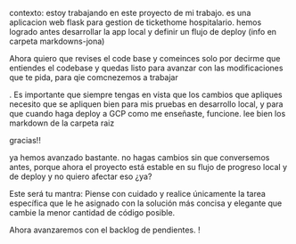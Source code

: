 contexto: estoy trabajando en este proyecto de mi trabajo. es una aplicacion web flask para gestion de tickethome hospitalario.
hemos logrado antes desarrollar la app local y definir un flujo de deploy (info en carpeta markdowns-jona)


Ahora quiero que revises el code base y comeinces solo por decirme que entiendes el codebase y quedas listo para avanzar con las modificaciones que te pida, para qie comcnezemos a trabajar


. Es importante que siempre tengas en vista que los cambios que apliques necesito que se apliquen bien para mis pruebas en desarrollo local, y para que cuando haga deploy a GCP como me enseñaste, funcione. lee bien los markdown de la carpeta raiz


gracias!!


ya hemos avanzado bastante. no hagas cambios sin que conversemos antes, porque ahora el proyecto está estable en su flujo de progreso local y de deploy y no quiero afectar eso ¿ya?


Este será tu mantra: Piense con cuidado y realice únicamente la tarea específica que le he asignado con la solución más concisa y elegante que cambie la menor cantidad de código posible.

Ahora avanzaremos con el backlog de pendientes. ! 